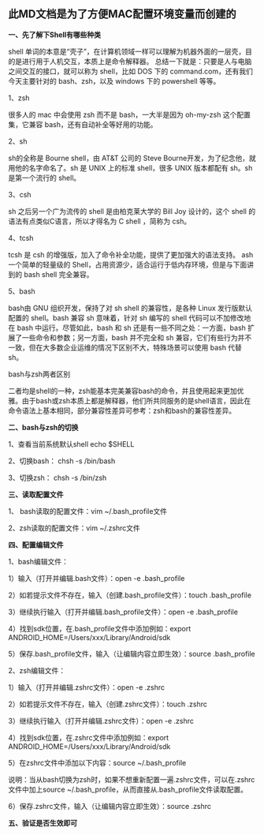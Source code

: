 ## 此MD文档是为了方便MAC配置环境变量而创建的

**一、先了解下Shell有哪些种类**

shell 单词的本意是“壳子”，在计算机领域一样可以理解为机器外面的一层壳，目的是进行用于人机交互，本质上是命令解释器。
总结一下就是：只要是人与电脑之间交互的接口，就可以称为 shell，比如 DOS 下的 command.com，还有我们今天主要针对的
bash、zsh，以及 windows 下的 powershell 等等。

1、zsh

很多人的 mac 中会使用 zsh 而不是 bash，一大半是因为 oh-my-zsh 这个配置集，它兼容 bash，还有自动补全等好用的功能。

2、sh

sh的全称是 Bourne shell，由 AT&T 公司的 Steve Bourne开发，为了纪念他，就用他的名字命名了。sh 是 UNIX
上的标准 shell，很多 UNIX 版本都配有 sh。sh 是第一个流行的 shell。

3、csh

sh 之后另一个广为流传的 shell 是由柏克莱大学的 Bill Joy 设计的，这个 shell 的语法有点类似C语言，所以才得名为
C shell ，简称为 csh。

4、tcsh

tcsh 是 csh 的增强版，加入了命令补全功能，提供了更加强大的语法支持。
ash一个简单的轻量级的 Shell，占用资源少，适合运行于低内存环境，但是与下面讲到的 bash shell 完全兼容。

5、bash

bash由 GNU 组织开发，保持了对 sh shell 的兼容性，是各种 Linux 发行版默认配置的 shell。bash 兼容 sh
意味着，针对 sh 编写的 shell 代码可以不加修改地在 bash 中运行。尽管如此，bash 和 sh 还是有一些不同之处：一方面，bash
扩展了一些命令和参数；另一方面，bash 并不完全和 sh 兼容，它们有些行为并不一致，但在大多数企业运维的情况下区别不大，特殊场景可以使用
bash 代替 sh。

bash与zsh两者区别

二者均是shell的一种，zsh能基本完美兼容bash的命令，并且使用起来更加优雅。由于bash或zsh本质上都是解释器，他们所共同服务的是shell语言，因此在命令语法上基本相同，部分兼容性差异可参考：zsh和bash的兼容性差异。

**二、bash与zsh的切换**

1、查看当前系统默认shell
echo $SHELL

2、切换bash：
chsh -s /bin/bash

3、切换zsh：
chsh -s /bin/zsh

**三、读取配置文件**

1、 bash读取的配置文件：vim ~/.bash_profile文件

2、zsh读取的配置文件：vim ~/.zshrc文件

**四、配置编辑文件**

1、bash编辑文件： 

1）输入（打开并编辑.bash文件）：open -e .bash_profile

2）如若提示文件不存在，输入（创建.bash_profile文件）：touch .bash_profile

3）继续执行输入（打开并编辑.bash_profile文件）：open -e .bash_profile

4）找到sdk位置，在.bash_profile文件中添加例如：export ANDROID_HOME=/Users/xxx/Library/Android/sdk

5）保存.bash_profile文件，输入（让编辑内容立即生效）：source .bash_profile

2、zsh编辑文件：

1）输入（打开并编辑.zshrc文件）：open -e .zshrc

2）如若提示文件不存在，输入（创建.zshrc文件）：touch .zshrc

3）继续执行输入（打开并编辑.zshrc文件）：open -e .zshrc

4）找到sdk位置，在.zshrc文件中添加例如：export ANDROID_HOME=/Users/xxx/Library/Android/sdk

5）在zshrc文件中添加以下内容：source ~/.bash_profile

说明：当从bash切换为zsh时，如果不想重新配置一遍.zshrc文件，可以在.zshrc文件中加上source ~/.bash_profile，从而直接从.bash_profile文件读取配置。

6）保存.zshrc文件，输入（让编辑内容立即生效）：source .zshrc

**五、验证是否生效即可**
